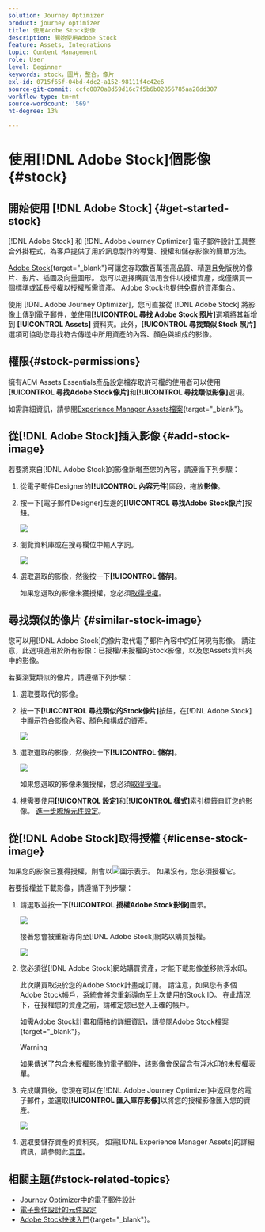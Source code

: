 ```yaml
---
solution: Journey Optimizer
product: journey optimizer
title: 使用Adobe Stock影像
description: 開始使用Adobe Stock
feature: Assets, Integrations
topic: Content Management
role: User
level: Beginner
keywords: stock，圖片，整合，像片
exl-id: 0715f65f-04bd-4dc2-a152-98111f4c42e6
source-git-commit: ccfc0870a8d59d16c7f5b6b02856785aa28dd307
workflow-type: tm+mt
source-wordcount: '569'
ht-degree: 13%

---
```


# 使用[!DNL Adobe Stock]個影像 {#stock}

## 開始使用 [!DNL Adobe Stock] {#get-started-stock}

[!DNL Adobe Stock] 和 [!DNL Adobe Journey Optimizer] 電子郵件設計工具整合外掛程式，為客戶提供了用於訊息製作的導覽、授權和儲存影像的簡單方法。

[Adobe Stock](https://helpx.adobe.com/stock/get-started.html){target="_blank"}可讓您存取數百萬張高品質、精選且免版稅的像片、影片、插圖及向量圖形。 您可以選擇購買信用套件以授權資產，或僅購買一個標準或延長授權以授權所需資產。 Adobe Stock也提供免費的資產集合。

使用 [!DNL Adobe Journey Optimizer]，您可直接從 [!DNL Adobe Stock] 將影像上傳到電子郵件，並使用&#x200B;**[!UICONTROL 尋找 Adobe Stock 照片]**&#x200B;選項將其新增到 **[!UICONTROL Assets]** 資料夾。此外，**[!UICONTROL 尋找類似 Stock 照片]**&#x200B;選項可協助您尋找符合傳送中所用資產的內容、顏色與組成的影像。

## 權限{#stock-permissions}

擁有AEM Assets Essentials產品設定檔存取許可權的使用者可以使用&#x200B;**[!UICONTROL 尋找Adobe Stock像片]**&#x200B;和&#x200B;**[!UICONTROL 尋找類似影像]**&#x200B;選項。

如需詳細資訊，請參閱[Experience Manager Assets檔案](https://experienceleague.adobe.com/docs/experience-manager-assets-essentials/help/get-started-admins/deploy-administer.html#add-users-to-essentials){target="_blank"}。

## 從[!DNL Adobe Stock]插入影像 {#add-stock-image}

若要將來自[!DNL Adobe Stock]的影像新增至您的內容，請遵循下列步驟：

1. 從電子郵件Designer的&#x200B;**[!UICONTROL 內容元件]**&#x200B;區段，拖放&#x200B;**影像**。

1. 按一下[電子郵件Designer]左邊的&#x200B;**[!UICONTROL 尋找Adobe Stock像片]**&#x200B;按鈕。

   ![](assets/stock-find-photos.png)

1. 瀏覽資料庫或在搜尋欄位中輸入字詞。

   ![](assets/stock-select-from-lib.png)

1. 選取選取的影像，然後按一下&#x200B;**[!UICONTROL 儲存]**。

   如果您選取的影像未獲授權，您必須[取得授權](#license-stock-image)。

## 尋找類似的像片 {#similar-stock-image}

您可以用[!DNL Adobe Stock]的像片取代電子郵件內容中的任何現有影像。 請注意，此選項適用於所有影像：已授權/未授權的Stock影像，以及您Assets資料夾中的影像。

若要瀏覽類似的像片，請遵循下列步驟：

1. 選取要取代的影像。
1. 按一下&#x200B;**[!UICONTROL 尋找類似的Stock像片]**&#x200B;按鈕，在[!DNL Adobe Stock]中顯示符合影像內容、顏色和構成的資產。

   ![](assets/stock-similar.png)

1. 選取選取的影像，然後按一下&#x200B;**[!UICONTROL 儲存]**。

   ![](assets/stock-similar-results.png)

   如果您選取的影像未獲授權，您必須[取得授權](#license-stock-image)。

1. 視需要使用&#x200B;**[!UICONTROL 設定]**&#x200B;和&#x200B;**[!UICONTROL 樣式]**&#x200B;索引標籤自訂您的影像。 [進一步瞭解元件設定](../email/content-components.md)。

## 從[!DNL Adobe Stock]取得授權 {#license-stock-image}

如果您的影像已獲得授權，則會以![](assets/stock_10.png)圖示表示。 如果沒有，您必須授權它。

若要授權並下載影像，請遵循下列步驟：

1. 請選取並按一下&#x200B;**[!UICONTROL 授權Adobe Stock影像]**&#x200B;圖示。

   ![](assets/stock-license-icon.png)

   接著您會被重新導向至[!DNL Adobe Stock]網站以購買授權。

   ![](assets/stock-license-photo.png)

1. 您必須從[!DNL Adobe Stock]網站購買資產，才能下載影像並移除浮水印。

   此次購買取決於您的Adobe Stock計畫或訂閱。 請注意，如果您有多個Adobe Stock帳戶，系統會將您重新導向至上次使用的Stock ID。 在此情況下，在授權您的資產之前，請確定您已登入正確的帳戶。

   如需Adobe Stock計畫和價格的詳細資訊，請參閱[Adobe Stock檔案](https://stock.adobe.com/plans){target="_blank"}。

   >[!WARNING]
   > 如果傳送了包含未授權影像的電子郵件，該影像會保留含有浮水印的未授權表單。

1. 完成購買後，您現在可以在[!DNL Adobe Journey Optimizer]中返回您的電子郵件，並選取&#x200B;**[!UICONTROL 匯入庫存影像]**&#x200B;以將您的授權影像匯入您的資產。

   ![](assets/stock_6.png)

1. 選取要儲存資產的資料夾。 如需[!DNL Experience Manager Assets]的詳細資訊，請參閱此[頁面](assets.md#get-started-assets)。

## 相關主題{#stock-related-topics}

* [Journey Optimizer中的電子郵件設計](../email/get-started-email-design.md)
* [電子郵件設計的元件設定](../email/content-components.md)
* [Adobe Stock快速入門](https://helpx.adobe.com/stock/get-started.html){target="_blank"}。

